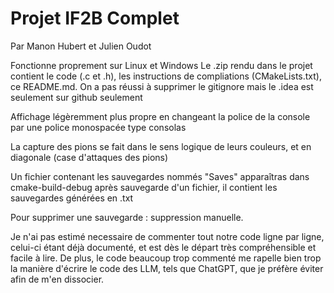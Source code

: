 # Projet IF2B Complet

Par Manon Hubert et Julien Oudot


Fonctionne proprement sur Linux et Windows
Le .zip rendu dans le projet contient le code (.c et .h), les instructions de compliations (CMakeLists.txt), ce README.md.
On a pas réussi à supprimer le gitignore mais le .idea est seulement sur github seulement

Affichage légèremment plus propre en changeant la police de la console par une police monospacée type consolas

La capture des pions se fait dans le sens logique de leurs couleurs, et en diagonale (case d'attaques des pions)

Un fichier contenant les sauvegardes nommés "Saves" apparaîtras dans cmake-build-debug après sauvegarde d'un fichier, il contient les sauvegardes générées en .txt

Pour supprimer une sauvegarde : suppression manuelle.


Je n'ai pas estimé necessaire de commenter tout notre code ligne par ligne, celui-ci étant déjà documenté, et est dès le départ très compréhensible et facile à lire. De plus, le code beaucoup trop commenté me rapelle bien trop la manière d'écrire le code des LLM, tels que ChatGPT, que je préfère éviter afin de m'en dissocier.